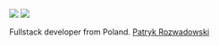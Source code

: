 ![](https://hit.yhype.me/github/profile?user_id=47067438)
![](https://komarev.com/ghpvc/?username=Patryk-Rozwadowski) 

Fullstack developer from Poland. [Patryk Rozwadowski](www.patrykrozwadowski.com)
